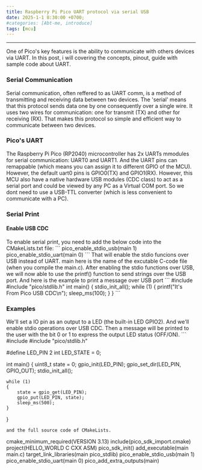 ```yaml
---
title: Raspberry Pi Pico UART protocol via serial USB
date: 2025-1-1 8:30:00 +0700;
#categories: [Abt-me, introduce]
tags: [mcu]    
---
```


---
One of Pico's key features is the ability to communicate with others devices via UART. In this post, i will covering the concepts, pinout, guide with sample code about UART.
<h3 id="Serial Communication" style="font-weight: bold;">Serial Communication</h3>
Serial communication, often reffered to as UART comm, is a method of transmitting and receiving data between two devices. The 'serial' means that this protocol sends data one by one consequently over a single wire. It uses two wires for communication: one for transmit (TX) and other for receiving (RX). That makes this protocol so simple and efficient way to communicate between two devices.
<h3 id="Pico's UART" style="font-weight: bold;">Pico's UART</h3>
The Raspberry Pi Pico (RP2040) microcontroller has 2x UARTs mmodules for serial communication: UART0 and UART1. And the UART pins can remappable (which means you can assign it to different GPIO of the MCU). However, the default uart0 pins is GPIO0(TX) and GPIO1(RX).  
However, this MCU also have a native hardware USB modules (CDC class) to act as a serial port and could be viewed by any PC as a Virtual COM port. So we dont need to use a USB-TTL converter (which is less convenient to communicate with a PC). 

<h3 id="Serial Print" style="font-weight: bold;">Serial Print</h3>
<h4 id="Enable USB CDC" style="font-weight: bold;">Enable USB CDC</h4>
To enable serial print, you need to add the below code into the CMakeLists.txt file:
```
pico_enable_stdio_usb(main 1)
pico_enable_stdio_uart(main 0)
```
That will enable the stdio funcions over USB instead of UART. main here is the name of the excutable C-code file (when you compile the main.c).
After enabling the stdio functions over USB, we will now able to use the printf() function to send strings over the USB port. And here is the example to print a message over USB port
```
#include <stdio.h>
#include "pico/stdlib.h"
int main()
{
    stdio_init_all();
    while (1)
    {
        printf("It's From Pico USB CDC\n");
        sleep_ms(100);
    }
}
```
<h3 id="Examples" style="font-weight: bold;">Examples</h3>
We'll set a IO pin as an output to a LED (the built-in LED GPIO2). And we'll enable stdio operations over USB CDC. Then a message will be printed to the user with the bit 0 or 1 to express the output LED status (OFF/ON).  
```
#include <stdio.h>
#include "pico/stdlib.h"
 
#define LED_PIN 2
int LED_STATE = 0;
 
int main()
{
    uint8_t state = 0;
    gpio_init(LED_PIN);
    gpio_set_dir(LED_PIN, GPIO_OUT);
    stdio_init_all();
 
    while (1)
    {
        state = gpio_get(LED_PIN);
        gpio_put(LED_PIN, state);
        sleep_ms(500);
    }
}
```
and the full source code of CMakeLists.  
```
cmake_minimum_required(VERSION 3.13)
include(pico_sdk_import.cmake)
project(HELLO_WORLD C CXX ASM)
pico_sdk_init()
add_executable(main main.c)
target_link_libraries(main pico_stdlib)
pico_enable_stdio_usb(main 1)
pico_enable_stdio_uart(main 0)
pico_add_extra_outputs(main)
```